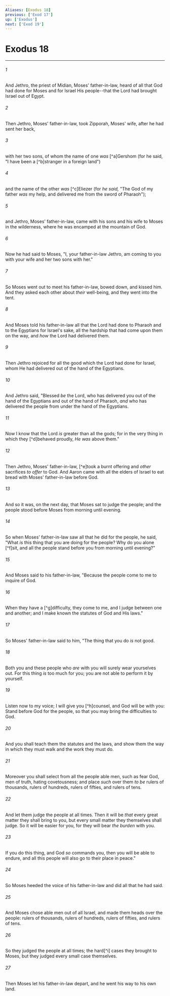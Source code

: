 ```yaml
---
Aliases: [Exodus 18]
previous: ['Exod 17']
up: ['Exodus']
next: ['Exod 19']
---
```

# Exodus 18

***


###### 1 
And Jethro, the priest of Midian, Moses' father-in-law, heard of all that God had done for Moses and for Israel His people--that the Lord had brought Israel out of Egypt. 

###### 2 
Then Jethro, Moses' father-in-law, took Zipporah, Moses' wife, after he had sent her back, 

###### 3 
with her two sons, of whom the name of one _was_ [^a]Gershom (for he said, "I have been a [^b]stranger in a foreign land") 

###### 4 
and the name of the other _was_ [^c]Eliezer (for _he said,_ "The God of my father _was_ my help, and delivered me from the sword of Pharaoh"); 

###### 5 
and Jethro, Moses' father-in-law, came with his sons and his wife to Moses in the wilderness, where he was encamped at the mountain of God. 

###### 6 
Now he had said to Moses, "I, your father-in-law Jethro, am coming to you with your wife and her two sons with her." 

###### 7 
So Moses went out to meet his father-in-law, bowed down, and kissed him. And they asked each other about _their_ well-being, and they went into the tent. 

###### 8 
And Moses told his father-in-law all that the Lord had done to Pharaoh and to the Egyptians for Israel's sake, all the hardship that had come upon them on the way, and _how_ the Lord had delivered them. 

###### 9 
Then Jethro rejoiced for all the good which the Lord had done for Israel, whom He had delivered out of the hand of the Egyptians. 

###### 10 
And Jethro said, "Blessed _be_ the Lord, who has delivered you out of the hand of the Egyptians and out of the hand of Pharaoh, _and_ who has delivered the people from under the hand of the Egyptians. 

###### 11 
Now I know that the Lord _is_ greater than all the gods; for in the very thing in which they [^d]behaved proudly, _He was_ above them." 

###### 12 
Then Jethro, Moses' father-in-law, [^e]took a burnt offering and _other_ sacrifices _to offer_ to God. And Aaron came with all the elders of Israel to eat bread with Moses' father-in-law before God. 

###### 13 
And so it was, on the next day, that Moses sat to judge the people; and the people stood before Moses from morning until evening. 

###### 14 
So when Moses' father-in-law saw all that he did for the people, he said, "What _is_ this thing that you are doing for the people? Why do you alone [^f]sit, and all the people stand before you from morning until evening?" 

###### 15 
And Moses said to his father-in-law, "Because the people come to me to inquire of God. 

###### 16 
When they have a [^g]difficulty, they come to me, and I judge between one and another; and I make known the statutes of God and His laws." 

###### 17 
So Moses' father-in-law said to him, "The thing that you do _is_ not good. 

###### 18 
Both you and these people who _are_ with you will surely wear yourselves out. For this thing _is_ too much for you; you are not able to perform it by yourself. 

###### 19 
Listen now to my voice; I will give you [^h]counsel, and God will be with you: Stand before God for the people, so that you may bring the difficulties to God. 

###### 20 
And you shall teach them the statutes and the laws, and show them the way in which they must walk and the work they must do. 

###### 21 
Moreover you shall select from all the people able men, such as fear God, men of truth, hating covetousness; and place _such_ over them _to be_ rulers of thousands, rulers of hundreds, rulers of fifties, and rulers of tens. 

###### 22 
And let them judge the people at all times. Then it will be _that_ every great matter they shall bring to you, but every small matter they themselves shall judge. So it will be easier for you, for they will bear _the burden_ with you. 

###### 23 
If you do this thing, and God _so_ commands you, then you will be able to endure, and all this people will also go to their place in peace." 

###### 24 
So Moses heeded the voice of his father-in-law and did all that he had said. 

###### 25 
And Moses chose able men out of all Israel, and made them heads over the people: rulers of thousands, rulers of hundreds, rulers of fifties, and rulers of tens. 

###### 26 
So they judged the people at all times; the hard[^i] cases they brought to Moses, but they judged every small case themselves. 

###### 27 
Then Moses let his father-in-law depart, and he went his way to his own land.
